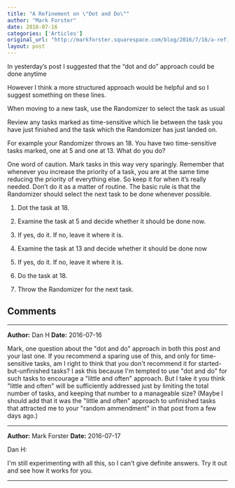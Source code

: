 ```yaml
---
title: "A Refinement on \"Dot and Do\""
author: "Mark Forster"
date: 2016-07-16
categories: ['Articles']
original_url: "http://markforster.squarespace.com/blog/2016/7/16/a-refinement-on-dot-and-do.html"
layout: post
---
```


In yesterday’s post I suggested that the “dot and do” approach could be done anytime

However I think a more structured approach would be helpful and so I suggest something on these lines.

When moving to a new task, use the Randomizer to select the task as usual

Review any tasks marked as time-sensitive which lie between the task you have just finished and the task which the Randomizer has just landed on.

For example your Randomizer throws an 18. You have two time-sensitive tasks marked, one at 5 and one at 13. What do you do?

One word of caution. Mark tasks in this way very sparingly. Remember that whenever you increase the priority of a task, you are at the same time reducing the priority of everything else. So keep it for when it’s really needed. Don’t do it as a matter of routine. The basic rule is that the Randomizer should select the next task to be done whenever possible.

1. Dot the task at 18.

2. Examine the task at 5 and decide whether it should be done now.

3. If yes, do it. If no, leave it where it is.

4. Examine the task at 13 and decide whether it should be done now

5. If yes, do it. If no, leave it where it is.

6. Do the task at 18.

7. Throw the Randomizer for the next task.


## Comments

---

**Author:** Dan H
**Date:** 2016-07-16

Mark, one question about the "dot and do" approach in both this post and your last one. If you recommend a sparing use of this, and only for time-sensitive tasks, am I right to think that you don't recommend it for started-but-unfinished tasks? I ask this because I'm tempted to use "dot and do" for such tasks to encourage a "little and often" approach. But I take it you think "little and often" will be sufficiently addressed just by limiting the total number of tasks, and keeping that number to a manageable size? (Maybe I should add that it was the "little and often" approach to unfinished tasks that attracted me to your "random ammendment" in that post from a few days ago.)

---

**Author:** Mark Forster
**Date:** 2016-07-17

Dan H:  
  
I'm still experimenting with all this, so I can't give definite answers. Try it out and see how it works for you.

---
